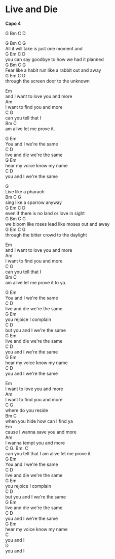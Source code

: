 # Live and Die

**Capo 4**  
  
G Bm C D  
  
G Bm C G  
All it will take is just one moment and  
G Em C D  
you can say goodbye to how we had it planned  
G Bm C G  
Fear like a habit run like a rabbit out and away  
G Em C D  
through the screen door to the unknown  
  

Em  
and I want to love you and more  
Am  
I want to find you and more  
C G  
can you tell that I  
Bm C  
am alive let me prove it.  
  
G Em  
You and I we're the same  
C D  
live and die we're the same  
G Em  
hear my voice know my name  
C D  
you and I we're the same  
  

G  
Live like a pharaoh  
Bm C G  
sing like a sparrow anyway  
G Em C D  
even if there is no land or love in sight  
G Bm C G  
we bloom like roses lead like moses out and away  
G Em C G  
through the bitter crowd to the daylight  
  

Em  
and I want to love you and more  
Am  
I want to find you and more  
C G  
can you tell that I  
Bm C  
am alive let me prove it to ya.  
  

G Em  
You and I we're the same  
C D  
live and die we're the same  
G Em  
you rejoice I complain  
C D  
but you and I we're the same  
G Em  
live and die we're the same  
C D  
you and I we're the same  
G Em  
hear my voice know my name  
C D  
you and I we're the same  
  

Em  
I want to love you and more  
Am  
I want to find you and more  
C G  
where do you reside  
Bm C  
when you hide how can I find ya  
Em  
cause I wanna save you and more  
Am  
I wanna tempt you and more  
C G. Bm. C  
can you tell that I am alive let me prove it  
G Em  
You and I we're the same  
C D  
live and die we're the same  
G Em  
you rejoice I complain  
C D  
but you and I we're the same  
G Em  
live and die we're the same  
C D  
you and I we're the same  
G Em  
hear my voice know my name  
C  
you and I  
D  
you and I
